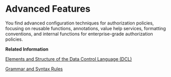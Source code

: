 <!-- loio779bfd26b13d407c8a2ea915cf311db4 -->

# Advanced Features

You find advanced configuration techniques for authorization policies, focusing on reusable functions, annotations, value help services, formatting conventions, and internal functions for enterprise-grade authorization policies.

**Related Information**  


[Elements and Structure of the Data Control Language \(DCL\)](elements-and-structure-of-the-data-control-language-dcl-afc915f.md "Use DCL elements to define authorization policies, including rules, resources, conditions, attributes, and a schema. These elements are essential for controlling access to data and resources.")

[Grammar and Syntax Rules](grammar-and-syntax-rules-7b50037.md "DCL has a set of grammar and syntax rules you must observe when you define authorization policies.")

